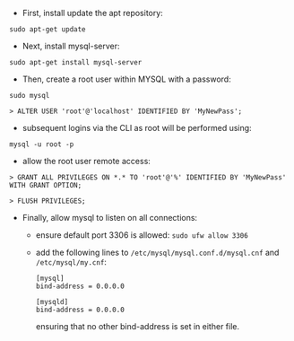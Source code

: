 - First, install update the apt repository: 

`sudo apt-get update`

- Next, install mysql-server:

`sudo apt-get install mysql-server`

- Then, create a root user within MYSQL with a password:

`sudo mysql`

`> ALTER USER 'root'@'localhost' IDENTIFIED BY 'MyNewPass';`

- subsequent logins via the CLI as root will be performed using:

`mysql -u root -p`

- allow the root user remote access:

`> GRANT ALL PRIVILEGES ON *.* TO 'root'@'%' IDENTIFIED BY 'MyNewPass' WITH GRANT OPTION;`


`> FLUSH PRIVILEGES;`

- Finally, allow mysql to listen on all connections:
  - ensure default port 3306 is allowed:
    `sudo ufw allow 3306`
  - add the following lines to `/etc/mysql/mysql.conf.d/mysql.cnf` and `/etc/mysql/my.cnf`:
    ```
    [mysql]
    bind-address = 0.0.0.0

    [mysqld]
    bind-address = 0.0.0.0
    ```

    ensuring that no other bind-address is set in either file.
